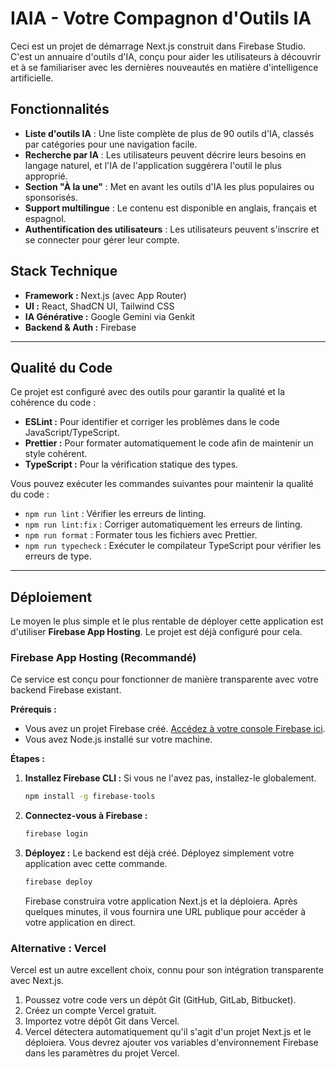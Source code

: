 # IAIA - Votre Compagnon d'Outils IA

Ceci est un projet de démarrage Next.js construit dans Firebase Studio. C'est un annuaire d'outils d'IA, conçu pour aider les utilisateurs à découvrir et à se familiariser avec les dernières nouveautés en matière d'intelligence artificielle.

## Fonctionnalités

- **Liste d'outils IA** : Une liste complète de plus de 90 outils d'IA, classés par catégories pour une navigation facile.
- **Recherche par IA** : Les utilisateurs peuvent décrire leurs besoins en langage naturel, et l'IA de l'application suggérera l'outil le plus approprié.
- **Section "À la une"** : Met en avant les outils d'IA les plus populaires ou sponsorisés.
- **Support multilingue** : Le contenu est disponible en anglais, français et espagnol.
- **Authentification des utilisateurs** : Les utilisateurs peuvent s'inscrire et se connecter pour gérer leur compte.

## Stack Technique

- **Framework :** Next.js (avec App Router)
- **UI :** React, ShadCN UI, Tailwind CSS
- **IA Générative :** Google Gemini via Genkit
- **Backend & Auth :** Firebase

---

## Qualité du Code

Ce projet est configuré avec des outils pour garantir la qualité et la cohérence du code :

- **ESLint :** Pour identifier et corriger les problèmes dans le code JavaScript/TypeScript.
- **Prettier :** Pour formater automatiquement le code afin de maintenir un style cohérent.
- **TypeScript :** Pour la vérification statique des types.

Vous pouvez exécuter les commandes suivantes pour maintenir la qualité du code :

- `npm run lint` : Vérifier les erreurs de linting.
- `npm run lint:fix` : Corriger automatiquement les erreurs de linting.
- `npm run format` : Formater tous les fichiers avec Prettier.
- `npm run typecheck` : Exécuter le compilateur TypeScript pour vérifier les erreurs de type.

---

## Déploiement

Le moyen le plus simple et le plus rentable de déployer cette application est d'utiliser **Firebase App Hosting**. Le projet est déjà configuré pour cela.

### Firebase App Hosting (Recommandé)

Ce service est conçu pour fonctionner de manière transparente avec votre backend Firebase existant.

**Prérequis :**
- Vous avez un projet Firebase créé. [Accédez à votre console Firebase ici](https://console.firebase.google.com/project/iaia-5ecf3/overview).
- Vous avez Node.js installé sur votre machine.

**Étapes :**

1.  **Installez Firebase CLI :** Si vous ne l'avez pas, installez-le globalement.
    ```bash
    npm install -g firebase-tools
    ```

2.  **Connectez-vous à Firebase :**
    ```bash
    firebase login
    ```

3.  **Déployez :** Le backend est déjà créé. Déployez simplement votre application avec cette commande.
    ```bash
    firebase deploy
    ```

    Firebase construira votre application Next.js et la déploiera. Après quelques minutes, il vous fournira une URL publique pour accéder à votre application en direct.

### Alternative : Vercel

Vercel est un autre excellent choix, connu pour son intégration transparente avec Next.js.

1. Poussez votre code vers un dépôt Git (GitHub, GitLab, Bitbucket).
2. Créez un compte Vercel gratuit.
3. Importez votre dépôt Git dans Vercel.
4. Vercel détectera automatiquement qu'il s'agit d'un projet Next.js et le déploiera. Vous devrez ajouter vos variables d'environnement Firebase dans les paramètres du projet Vercel.
